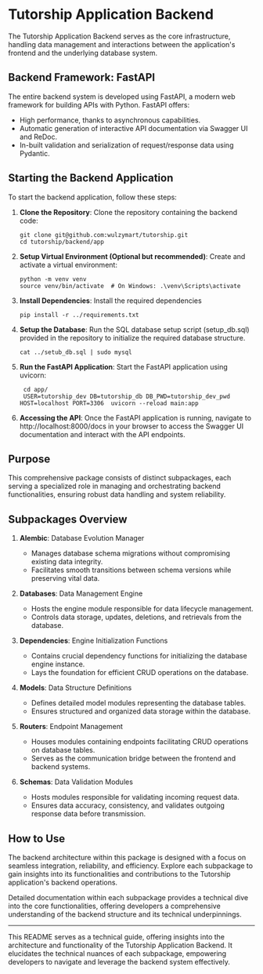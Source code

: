# Tutorship Application Backend

The Tutorship Application Backend serves as the core infrastructure, handling data management and interactions between the application's frontend and the underlying database system.

## Backend Framework: FastAPI

The entire backend system is developed using FastAPI, a modern web framework for building APIs with Python. FastAPI offers:

- High performance, thanks to asynchronous capabilities.
- Automatic generation of interactive API documentation via Swagger UI and ReDoc.
- In-built validation and serialization of request/response data using Pydantic.

## Starting the Backend Application

To start the backend application, follow these steps:

1. **Clone the Repository**: Clone the repository containing the backend code:
   ```
   git clone git@github.com:wulzymart/tutorship.git
   cd tutorship/backend/app
   ```
2. **Setup Virtual Environment (Optional but recommended)**: Create and activate a virtual environment:
   ```
   python -m venv venv
   source venv/bin/activate  # On Windows: .\venv\Scripts\activate
   ```
3. **Install Dependencies**: Install the required dependencies
   ```
   pip install -r ../requirements.txt
   ```
4. **Setup the Database**: Run the SQL database setup script (setup_db.sql) provided in the repository to initialize the required database structure.
   ```
   cat ../setub_db.sql | sudo mysql
   ```
5. **Run the FastAPI Application**: Start the FastAPI application using uvicorn:
   ```
    cd app/
    USER=tutorship_dev DB=tutorship_db DB_PWD=tutorship_dev_pwd HOST=localhost PORT=3306  uvicorn --reload main:app
   ```
6. **Accessing the API**: Once the FastAPI application is running, navigate to http://localhost:8000/docs in your browser to access the Swagger UI documentation and interact with the API endpoints.

## Purpose

This comprehensive package consists of distinct subpackages, each serving a specialized role in managing and orchestrating backend functionalities, ensuring robust data handling and system reliability.

## Subpackages Overview

1. **Alembic**: Database Evolution Manager

   - Manages database schema migrations without compromising existing data integrity.
   - Facilitates smooth transitions between schema versions while preserving vital data.

2. **Databases**: Data Management Engine

   - Hosts the engine module responsible for data lifecycle management.
   - Controls data storage, updates, deletions, and retrievals from the database.

3. **Dependencies**: Engine Initialization Functions

   - Contains crucial dependency functions for initializing the database engine instance.
   - Lays the foundation for efficient CRUD operations on the database.

4. **Models**: Data Structure Definitions

   - Defines detailed model modules representing the database tables.
   - Ensures structured and organized data storage within the database.

5. **Routers**: Endpoint Management

   - Houses modules containing endpoints facilitating CRUD operations on database tables.
   - Serves as the communication bridge between the frontend and backend systems.

6. **Schemas**: Data Validation Modules
   - Hosts modules responsible for validating incoming request data.
   - Ensures data accuracy, consistency, and validates outgoing response data before transmission.

## How to Use

The backend architecture within this package is designed with a focus on seamless integration, reliability, and efficiency. Explore each subpackage to gain insights into its functionalities and contributions to the Tutorship application's backend operations.

Detailed documentation within each subpackage provides a technical dive into the core functionalities, offering developers a comprehensive understanding of the backend structure and its technical underpinnings.

---

This README serves as a technical guide, offering insights into the architecture and functionality of the Tutorship Application Backend. It elucidates the technical nuances of each subpackage, empowering developers to navigate and leverage the backend system effectively.
